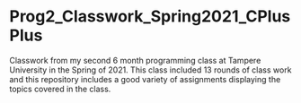 # Prog2_Classwork_Spring2021_CPlusPlus
Classwork from my second 6 month programming class at Tampere University in the Spring of 2021. This class included 13 rounds of class work and this repository includes a good variety of assignments displaying the topics covered in the class.
